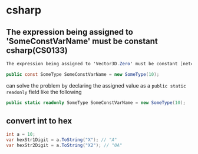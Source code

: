 # csharp

## The expression being assigned to 'SomeConstVarName' must be constant csharp(CS0133)

```csharp
The expression being assigned to 'Vector3D.Zero' must be constant [netcore-sci]csharp(CS0133)

public const SomeType SomeConstVarName = new SomeType(10);
```

can solve the problem by declaring the assigned value as a `public static readonly` field like the following

```csharp
public static readonly SomeType SomeConstVarName = new SomeType(10);
```

## convert int to hex

```csharp
int a = 10;
var hexStr1Digit = a.ToString("X"); // "A"
var hexStr2Digit = a.ToString("X2"); // "0A"
```
